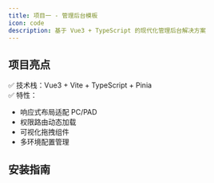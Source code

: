 ```yaml
---
title: 项目一 - 管理后台模板
icon: code
description: 基于 Vue3 + TypeScript 的现代化管理后台解决方案
---
```


## 项目亮点

✅ 技术栈：Vue3 + Vite + TypeScript + Pinia  
✅ 特性：
- 响应式布局适配 PC/PAD
- 权限路由动态加载
- 可视化拖拽组件
- 多环境配置管理


## 安装指南
